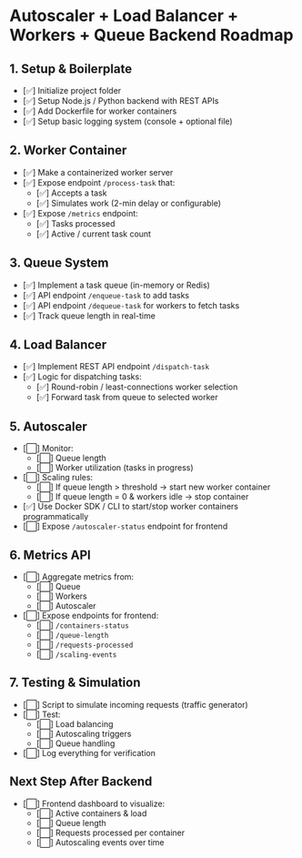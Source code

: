   # Autoscaler + Load Balancer + Workers + Queue Backend Roadmap

  ## 1. Setup & Boilerplate
  - [✅] Initialize project folder
  - [✅] Setup Node.js / Python backend with REST APIs
  - [✅] Add Dockerfile for worker containers
  - [✅] Setup basic logging system (console + optional file)

  ## 2. Worker Container
  - [✅] Make a containerized worker server
  - [✅] Expose endpoint `/process-task` that:
    - [✅] Accepts a task
    - [✅] Simulates work (2-min delay or configurable)
  - [✅] Expose `/metrics` endpoint:
    - [✅] Tasks processed
    - [✅] Active / current task count

  ## 3. Queue System
  - [✅] Implement a task queue (in-memory or Redis)
  - [✅] API endpoint `/enqueue-task` to add tasks
  - [✅] API endpoint `/dequeue-task` for workers to fetch tasks
  - [✅] Track queue length in real-time

  ## 4. Load Balancer
  - [✅] Implement REST API endpoint `/dispatch-task`
  - [✅] Logic for dispatching tasks:
    - [✅] Round-robin / least-connections worker selection
    - [✅] Forward task from queue to selected worker


  ## 5. Autoscaler
  - [⬜] Monitor:
    - [⬜] Queue length
    - [⬜] Worker utilization (tasks in progress)
  - [⬜] Scaling rules:
    - [⬜] If queue length > threshold → start new worker container
    - [⬜] If queue length = 0 & workers idle → stop container
  - [✅] Use Docker SDK / CLI to start/stop worker containers programmatically
  - [⬜] Expose `/autoscaler-status` endpoint for frontend

  ## 6. Metrics API
  - [⬜] Aggregate metrics from:
    - [⬜] Queue
    - [⬜] Workers
    - [⬜] Autoscaler
  - [⬜] Expose endpoints for frontend:
    - [⬜] `/containers-status`
    - [⬜] `/queue-length`
    - [⬜] `/requests-processed`
    - [⬜] `/scaling-events`

  ## 7. Testing & Simulation
  - [⬜] Script to simulate incoming requests (traffic generator)
  - [⬜] Test:
    - [⬜] Load balancing
    - [⬜] Autoscaling triggers
    - [⬜] Queue handling
  - [⬜] Log everything for verification

  ## Next Step After Backend
  - [⬜] Frontend dashboard to visualize:
    - [⬜] Active containers & load
    - [⬜] Queue length
    - [⬜] Requests processed per container
    - [⬜] Autoscaling events over time
